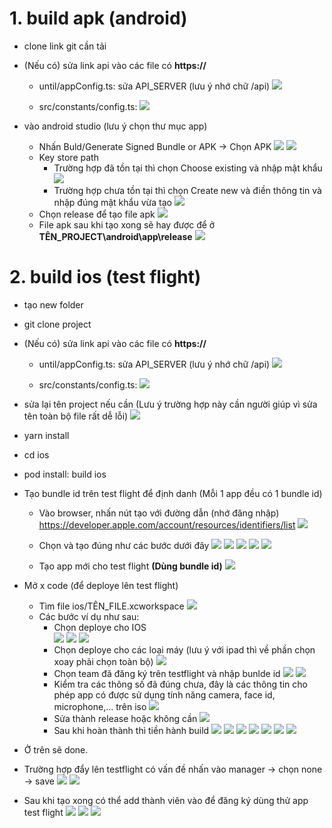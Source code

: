 # 1. build apk (android)
- clone link git cần tải
- (Nếu có) sửa link api vào các file có **https://**
  - until/appConfig.ts: sửa API_SERVER (lưu ý nhớ chữ /api)
   ![](https://res.cloudinary.com/do5mcnq9w/image/upload/v1695022885/server_deploy/build_change_api_server_1_x6z65h_rsjnxz.png)

  - src/constants/config.ts:
  ![](https://res.cloudinary.com/do5mcnq9w/image/upload/v1695022938/server_deploy/build_change_api_server_2_rdvp5p_v3qam3.png)

- vào android studio (lưu ý chọn thư mục app)
  - Nhấn Buld/Generate Signed Bundle or APK -> Chọn APK 
  ![](https://res.cloudinary.com/do5mcnq9w/image/upload/v1695022975/server_deploy/build_change_api_server_4_d3ojjc_lcpgow.png)
  ![](https://res.cloudinary.com/do5mcnq9w/image/upload/v1695023005/server_deploy/build_change_api_server_APK_vwyv9k_hziyx2.png)
  - Key store path
    - Trường hợp đã tồn tại thì chọn Choose existing và nhập mật khẩu
    ![](https://res.cloudinary.com/do5mcnq9w/image/upload/v1695023032/server_deploy/build_change_api_server_5_qvmrbk_jvtdbs.png)
    - Trường hợp chưa tồn tại thì chọn Create new và điền thông tin và nhập đúng mật khẩu vừa tạo
    ![](https://res.cloudinary.com/do5mcnq9w/image/upload/v1695023072/server_deploy/build_change_api_server_3_qgokqi_aapfae.png)
  - Chọn release để tạo file apk
    ![](https://res.cloudinary.com/do5mcnq9w/image/upload/v1695023103/server_deploy/build_change_api_server_6_yeeisg_cqqzj8.png)
  - File apk sau khi tạo xong sẽ hay được để ở **TÊN_PROJECT\android\app\release**
  ![](https://res.cloudinary.com/do5mcnq9w/image/upload/v1695023124/server_deploy/build_change_api_server_7_vlkwhl_pifjum.png)
  
# 2. build ios (test flight)
- tạo new folder
- git clone project
- (Nếu có) sửa link api vào các file có **https://**
  - until/appConfig.ts: sửa API_SERVER (lưu ý nhớ chữ /api)
   ![](https://res.cloudinary.com/do5mcnq9w/image/upload/v1695022885/server_deploy/build_change_api_server_1_x6z65h_rsjnxz.png)

  - src/constants/config.ts:
  ![](https://res.cloudinary.com/do5mcnq9w/image/upload/v1695022938/server_deploy/build_change_api_server_2_rdvp5p_v3qam3.png)

- sửa lại tên project nếu cần (Lưu ý trường hợp này cần người giúp vì sửa tên toàn bộ file rất dễ lỗi)
  ![](https://res.cloudinary.com/do5mcnq9w/image/upload/v1695022744/server_deploy/change%20all%20file%20ios%20and%20android%20%28warning%29.png)
  
- yarn install
- cd ios
- pod install: build ios
- Tạo bundle id trên test flight để định danh (Mỗi 1 app đều có 1 bundle id)
  - Vào browser, nhấn nút tạo với đường dẫn (nhớ đăng nhập) https://developer.apple.com/account/resources/identifiers/list
  ![](https://res.cloudinary.com/do5mcnq9w/image/upload/v1695021562/server_deploy/create%20new%20bundle%201.png)

  - Chọn và tạo đúng như các bước dưới đây
  ![](https://res.cloudinary.com/do5mcnq9w/image/upload/v1695021892/server_deploy/create%20new%20bundle%20id%202.png)
  ![](https://res.cloudinary.com/do5mcnq9w/image/upload/v1695022011/server_deploy/create%20new%20bundle%20id%203.png)
  ![](https://res.cloudinary.com/do5mcnq9w/image/upload/v1695022102/server_deploy/create%20new%20bundle%20id%204.1%20%28input%29.png)
  ![](https://res.cloudinary.com/do5mcnq9w/image/upload/v1695022179/server_deploy/create%20new%20bundle%20id%204.2.png)
  ![](https://res.cloudinary.com/do5mcnq9w/image/upload/v1695022247/server_deploy/create%20new%20bundle%20id%204.3.png)

  - Tạo app mới cho test flight **(Dùng bundle id)**
  ![](https://res.cloudinary.com/do5mcnq9w/image/upload/v1695022352/server_deploy/create%20new%20app.png)

- Mở x code (để deploye lên test flight)
  - Tìm file ios/TÊN_FILE.xcworkspace 
  ![](https://res.cloudinary.com/do5mcnq9w/image/upload/v1695020743/server_deploy/file%20build%20ios.png)
  - Các bước ví dụ như sau:
    - Chọn deploye cho IOS  
  ![](https://res.cloudinary.com/do5mcnq9w/image/upload/v1695023746/server_deploy/x_code_build_1.png)
  ![](https://res.cloudinary.com/do5mcnq9w/image/upload/v1695023891/server_deploy/x_code_build_2.png)
  ![](https://res.cloudinary.com/do5mcnq9w/image/upload/v1695023966/server_deploy/x_code_build_3.png)
    - Chọn deploye cho các loại máy (lưu ý với ipad thì về phần chọn xoay phải chọn toàn bộ)
  ![](https://res.cloudinary.com/do5mcnq9w/image/upload/v1695024062/server_deploy/x_code_build_4.png)
    - Chọn team đã đăng ký trên testflight và nhập bunlde id
  ![](https://res.cloudinary.com/do5mcnq9w/image/upload/v1695024125/server_deploy/x_code_build_5.png)
  ![](https://res.cloudinary.com/do5mcnq9w/image/upload/v1695024235/server_deploy/x_code_build_6.png)
    - Kiểm tra các thông số đã đúng chưa, đây là các thông tin cho phép app có được sử dụng tính năng camera, face id, microphone,... trên iso
  ![](https://res.cloudinary.com/do5mcnq9w/image/upload/v1695024937/server_deploy/x_code_build_info_7.png)
    - Sửa thành release hoặc không cần
  ![](https://res.cloudinary.com/do5mcnq9w/image/upload/v1695025023/server_deploy/x_code_build_setting_debug_or_release_8.png)
    - Sau khi hoàn thành thì tiền hành build
  ![](https://res.cloudinary.com/do5mcnq9w/image/upload/v1695025181/server_deploy/x_code_build_archive_9.png)
  ![](https://res.cloudinary.com/do5mcnq9w/image/upload/v1695025287/server_deploy/x_code_build_distribute_10.png)
  ![](https://res.cloudinary.com/do5mcnq9w/image/upload/v1695025385/server_deploy/x_code_build_testflight_11.png)
  ![](https://res.cloudinary.com/do5mcnq9w/image/upload/v1695025454/server_deploy/x_code_build_testflight_12.png)
  ![](https://res.cloudinary.com/do5mcnq9w/image/upload/v1695025520/server_deploy/x_code_build_testflight_13.png)
  ![](https://res.cloudinary.com/do5mcnq9w/image/upload/v1695025612/server_deploy/x_code_build_testflight_14.png)
  ![](https://res.cloudinary.com/do5mcnq9w/image/upload/v1695025893/server_deploy/x_code_build_testflight_15.png)

- Ở trên sẽ done.
- Trường hợp đẩy lên testflight có vấn đề nhấn vào manager -> chọn none -> save
  ![](https://res.cloudinary.com/do5mcnq9w/image/upload/v1695026085/server_deploy/test_flight_fix_after_build_1.png)
  ![](https://res.cloudinary.com/do5mcnq9w/image/upload/v1695026227/server_deploy/test_flight_fix_after_build_2.png)

- Sau khi tạo xong có thể add thành viên vào để đăng ký dùng thử app test flight
  ![](https://res.cloudinary.com/do5mcnq9w/image/upload/v1695022528/server_deploy/create%20group%20test%20flight%205.1.png)
  ![](https://res.cloudinary.com/do5mcnq9w/image/upload/v1695022598/server_deploy/add%20member%20group%20test%20flight%205.2.png)
  ![](https://res.cloudinary.com/do5mcnq9w/image/upload/v1695022634/server_deploy/add%20member%20group%20test%20flight%205.3.png)
